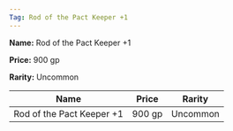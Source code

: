 ```yaml
---
Tag: Rod of the Pact Keeper +1
---
```


**Name:** Rod of the Pact Keeper +1

**Price:** 900 gp

**Rarity:** Uncommon

| Name     | Price     | Rarity     |
| -------- | --------- | ---------- |
| Rod of the Pact Keeper +1 | 900 gp | Uncommon |
